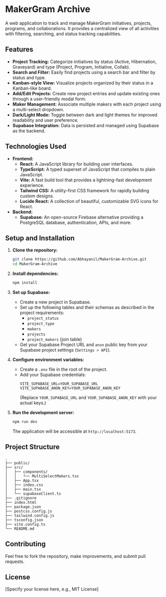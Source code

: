 # MakerGram Archive

A web application to track and manage MakerGram initiatives, projects, programs, and collaborations. It provides a centralized view of all activities with filtering, searching, and status tracking capabilities.

## Features

*   **Project Tracking:** Categorize initiatives by status (Active, Hibernation, Graveyard) and type (Project, Program, Initiative, Collab).
*   **Search and Filter:** Easily find projects using a search bar and filter by status and type.
*   **Kanban-style View:** Visualize projects organized by their status in a Kanban-like board.
*   **Add/Edit Projects:** Create new project entries and update existing ones through a user-friendly modal form.
*   **Maker Management:** Associate multiple makers with each project using a multi-select dropdown.
*   **Dark/Light Mode:** Toggle between dark and light themes for improved readability and user preference.
*   **Supabase Integration:** Data is persisted and managed using Supabase as the backend.

## Technologies Used

*   **Frontend:**
    *   **React:** A JavaScript library for building user interfaces.
    *   **TypeScript:** A typed superset of JavaScript that compiles to plain JavaScript.
    *   **Vite:** A fast build tool that provides a lightning-fast development experience.
    *   **Tailwind CSS:** A utility-first CSS framework for rapidly building custom designs.
    *   **Lucide React:** A collection of beautiful, customizable SVG icons for React.
*   **Backend:**
    *   **Supabase:** An open-source Firebase alternative providing a PostgreSQL database, authentication, APIs, and more.

## Setup and Installation

1.  **Clone the repository:**
    ```bash
    git clone https://github.com/Abhayanil/MakerGram-Archive.git
    cd MakerGram-Archive
    ```

2.  **Install dependencies:**
    ```bash
    npm install
    ```

3.  **Set up Supabase:**
    *   Create a new project in Supabase.
    *   Set up the following tables and their schemas as described in the project requirements:
        *   `project_status`
        *   `project_type`
        *   `makers`
        *   `projects`
        *   `project_makers` (join table)
    *   Get your Supabase Project URL and `anon` public key from your Supabase project settings (`Settings > API`).

4.  **Configure environment variables:**
    *   Create a `.env` file in the root of the project.
    *   Add your Supabase credentials:
        ```
        VITE_SUPABASE_URL=YOUR_SUPABASE_URL
        VITE_SUPABASE_ANON_KEY=YOUR_SUPABASE_ANON_KEY
        ```
        (Replace `YOUR_SUPABASE_URL` and `YOUR_SUPABASE_ANON_KEY` with your actual keys.)

5.  **Run the development server:**
    ```bash
    npm run dev
    ```

    The application will be accessible at `http://localhost:5173`.

## Project Structure

```
.
├── public/
├── src/
│   ├── components/
│   │   └── MultiSelectMakers.tsx
│   ├── App.tsx
│   ├── index.css
│   ├── main.tsx
│   └── supabaseClient.ts
├── .gitignore
├── index.html
├── package.json
├── postcss.config.js
├── tailwind.config.js
├── tsconfig.json
├── vite.config.ts
└── README.md
```

## Contributing

Feel free to fork the repository, make improvements, and submit pull requests.

## License

[Specify your license here, e.g., MIT License]